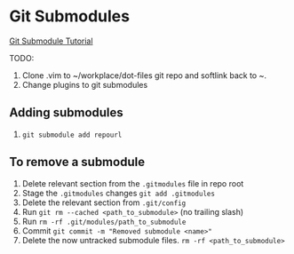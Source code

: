 # Git Submodules

[Git Submodule Tutorial](http://https://git.wiki.kernel.org/index.php/GitSubmoduleTutorial#Removal)

TODO:
1. Clone .vim to ~/workplace/dot-files git repo and softlink back to ~.
2. Change plugins to git submodules

## Adding submodules

1. ``git submodule add repourl``

## To remove a submodule

1. Delete relevant section from the ``.gitmodules`` file in repo root
2. Stage the ``.gitmodules`` changes  ``git add .gitmodules``
3. Delete the relevant section from ``.git/config``
4. Run ``git rm --cached <path_to_submodule>`` (no trailing slash)
5. Run ``rm -rf .git/modules/path_to_submodule``
6. Commit ``git commit -m "Removed submodule <name>"``
7. Delete the now untracked submodule files. ``rm -rf <path_to_submodule>``


